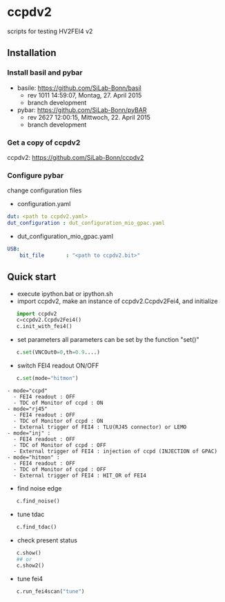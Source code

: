 # ccpdv2

scripts for testing HV2FEI4 v2

## Installation

### Install basil and pybar

- basile: https://github.com/SiLab-Bonn/basil 
  - rev 1011 14:59:07, Montag, 27. April 2015
  - branch development
- pybar: https://github.com/SiLab-Bonn/pyBAR
  - rev 2627 12:00:15, Mittwoch, 22. April 2015
  - branch development

### Get a copy of ccpdv2

ccpdv2: https://github.com/SiLab-Bonn/ccpdv2

### Configure pybar

change configuration files
- configuration.yaml
```yaml
dut: <path to ccpdv2.yaml>
dut_configuration : dut_configuration_mio_gpac.yaml 
```
- dut_configuration_mio_gpac.yaml
```yaml
USB:
    bit_file       : "<path to ccpdv2.bit>"
```

## Quick start

- execute ipython.bat or ipython.sh
- import ccpdv2, make an instance of ccpdv2.Ccpdv2Fei4, and initialize
```python
   import ccpdv2
   c=ccpdv2.Ccpdv2Fei4()
   c.init_with_fei4()
```
- set parameters
all parameters can be set by the function "set()"
```python
   c.set(VNCOut0=0,th=0.9....)
```
- switch FEI4 readout ON/OFF
```python
   c.set(mode="hitmon")
```
    - mode="ccpd"
      - FEI4 readout : OFF
      - TDC of Monitor of ccpd : ON
    - mode="rj45"
      - FEI4 readout : OFF
      - TDC of Monitor of ccpd : ON
      - External trigger of FEI4 : TLU(RJ45 connector) or LEMO
    - mode="inj" :
      - FEI4 readout : OFF
      - TDC of Monitor of ccpd : OFF
      - External trigger of FEI4 : injection of ccpd (INJECTION of GPAC)
    - mode="hitmon" :
      - FEI4 readout : OFF
      - TDC of Monitor of ccpd : OFF
      - External trigger of FEI4 : HIT_OR of FEI4
- find noise edge
```python
   c.find_noise()
```
- tune tdac
```python
   c.find_tdac()
```
- check present status
```python
   c.show()
   ## or
   c.show2()
```
- tune fei4
```python
   c.run_fei4scan("tune")
```
